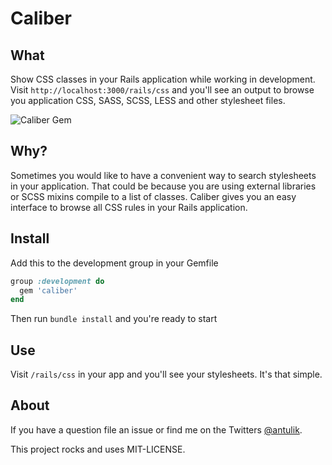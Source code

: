 # Caliber

## What

Show CSS classes in your Rails application while working in development. Visit `http://localhost:3000/rails/css` and you'll see an output to browse you application CSS, SASS, SCSS, LESS and other stylesheet files.

![Caliber Gem](http://cl.ly/image/3Y0z1B411C1G/Image%202014-03-09%20at%209.00.46%20pm.png)


## Why?

Sometimes you would like to have a convenient way to search stylesheets in your application. That could be because you are using external libraries or SCSS mixins compile to a list of classes. Caliber gives you an easy interface to browse all CSS rules in your Rails application.

## Install

Add this to the development group in your Gemfile

```ruby
group :development do
  gem 'caliber'
end
```

Then run `bundle install` and you're ready to start

## Use

Visit `/rails/css` in your app and you'll see your stylesheets. It's that simple.


## About

If you have a question file an issue or find me on the Twitters [@antulik](http://twitter.com/antulik).

This project rocks and uses MIT-LICENSE.
